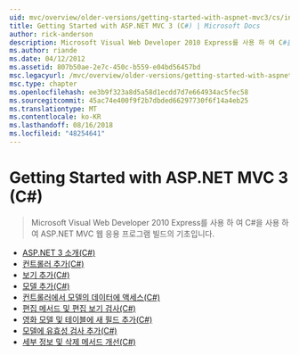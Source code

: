 ```yaml
---
uid: mvc/overview/older-versions/getting-started-with-aspnet-mvc3/cs/index
title: Getting Started with ASP.NET MVC 3 (C#) | Microsoft Docs
author: rick-anderson
description: Microsoft Visual Web Developer 2010 Express를 사용 하 여 C#을 사용 하 여 ASP.NET MVC 웹 응용 프로그램 빌드의 기초입니다.
ms.author: riande
ms.date: 04/12/2012
ms.assetid: 807b50ae-2e7c-450c-b559-e04bd56457bd
msc.legacyurl: /mvc/overview/older-versions/getting-started-with-aspnet-mvc3/cs
msc.type: chapter
ms.openlocfilehash: ee3b9f323a8d5a58d1ecdd7d7e664934ac5fec58
ms.sourcegitcommit: 45ac74e400f9f2b7dbded66297730f6f14a4eb25
ms.translationtype: MT
ms.contentlocale: ko-KR
ms.lasthandoff: 08/16/2018
ms.locfileid: "48254641"
---
```

<a name="getting-started-with-aspnet-mvc-3-c"></a>Getting Started with ASP.NET MVC 3 (C#)
====================
> Microsoft Visual Web Developer 2010 Express를 사용 하 여 C#을 사용 하 여 ASP.NET MVC 웹 응용 프로그램 빌드의 기초입니다.


- [ASP.NET 3 소개(C#)](intro-to-aspnet-mvc-3.md)
- [컨트롤러 추가(C#)](adding-a-controller.md)
- [보기 추가(C#)](adding-a-view.md)
- [모델 추가(C#)](adding-a-model.md)
- [컨트롤러에서 모델의 데이터에 액세스(C#)](accessing-your-models-data-from-a-controller.md)
- [편집 메서드 및 편집 보기 검사(C#)](examining-the-edit-methods-and-edit-view.md)
- [영화 모델 및 테이블에 새 필드 추가(C#)](adding-a-new-field.md)
- [모델에 유효성 검사 추가(C#)](adding-validation-to-the-model.md)
- [세부 정보 및 삭제 메서드 개선(C#)](improving-the-details-and-delete-methods.md)
